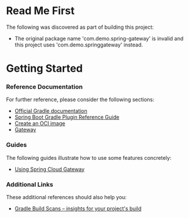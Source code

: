 # Read Me First
The following was discovered as part of building this project:

* The original package name 'com.demo.spring-gateway' is invalid and this project uses 'com.demo.springgateway' instead.

# Getting Started

### Reference Documentation
For further reference, please consider the following sections:

* [Official Gradle documentation](https://docs.gradle.org)
* [Spring Boot Gradle Plugin Reference Guide](https://docs.spring.io/spring-boot/docs/3.0.6/gradle-plugin/reference/html/)
* [Create an OCI image](https://docs.spring.io/spring-boot/docs/3.0.6/gradle-plugin/reference/html/#build-image)
* [Gateway](https://docs.spring.io/spring-cloud-gateway/docs/current/reference/html/)

### Guides
The following guides illustrate how to use some features concretely:

* [Using Spring Cloud Gateway](https://github.com/spring-cloud-samples/spring-cloud-gateway-sample)

### Additional Links
These additional references should also help you:

* [Gradle Build Scans – insights for your project's build](https://scans.gradle.com#gradle)

